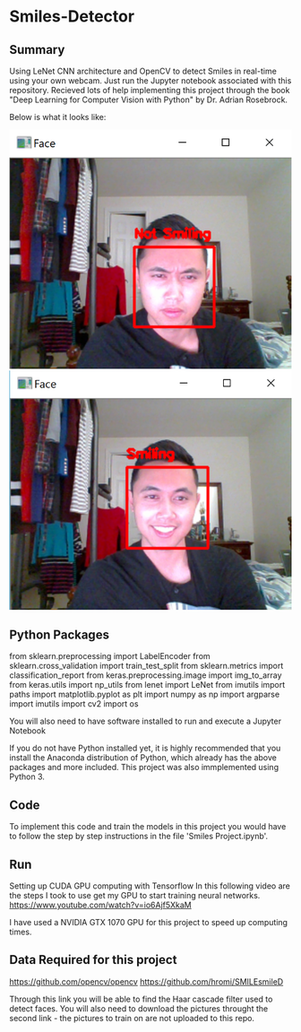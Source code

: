 # Smiles-Detector

## Summary

Using LeNet CNN architecture and OpenCV to detect Smiles in real-time using your own webcam. Just run the Jupyter notebook associated with this repository. Recieved lots of help implementing this project through the book "Deep Learning for Computer Vision with Python" by Dr. Adrian Rosebrock.

Below is what it looks like:

![alt text](https://github.com/JamesPNacino/Smiles-Detector/blob/master/Not%20Smiling.PNG)
![alt text](https://github.com/JamesPNacino/Smiles-Detector/blob/master/Smiling.PNG)

## Python Packages 

from sklearn.preprocessing import LabelEncoder
from sklearn.cross_validation import train_test_split
from sklearn.metrics import classification_report
from keras.preprocessing.image import img_to_array
from keras.utils import np_utils
from lenet import LeNet
from imutils import paths
import matplotlib.pyplot as plt
import numpy as np
import argparse
import imutils
import cv2
import os

You will also need to have software installed to run and execute a Jupyter Notebook

If you do not have Python installed yet, it is highly recommended that you install the Anaconda distribution of Python, which already has the above packages and more included. This project was also immplemented using Python 3.

## Code
To implement this code and train the models in this project you would have to follow the step by step instructions in the file 'Smiles Project.ipynb'.

## Run
Setting up CUDA GPU computing with Tensorflow
In this following video are the steps I took to use get my GPU to start training neural networks. https://www.youtube.com/watch?v=io6Ajf5XkaM

I have used a NVIDIA GTX 1070 GPU for this project to speed up computing times.

## Data Required for this project
https://github.com/opencv/opencv
https://github.com/hromi/SMILEsmileD

Through this link you will be able to find the Haar cascade filter used to detect faces. You will also need to download the pictures throught the second link - the pictures to train on are not uploaded to this repo.
